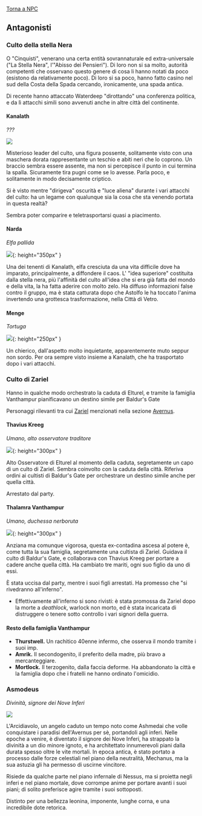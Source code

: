 [Torna a NPC](../npc.md)

## Antagonisti

### Culto della stella Nera

O "Cinquisti", venerano una certa entità sovrannaturale ed extra-universale ("La Stella Nera", l’"Abisso dei Pensieri"). Di loro non si sa molto, autorità competenti che osservano questo genere di cosa li hanno notati da poco (esistono da relativamente poco). Di loro si sa poco, hanno fatto casino nel sud della Costa della Spada cercando, ironicamente, una spada antica.

Di recente hanno attaccato Waterdeep "dirottando" una conferenza politica, e da lì attacchi simili sono avvenuti anche in altre città del continente.

#### Kanalath

*???*

![](https://cdnb.artstation.com/p/assets/images/images/018/544/259/large/carlos-martinez-asset.jpg)

Misterioso leader del culto, una figura possente, solitamente visto con una maschera dorata rappresentante un teschio e abiti neri che lo coprono. Un braccio sembra essere assente, ma non si percepisce il punto in cui termina la spalla. Sicuramente tira pugni come se lo avesse. Parla poco, e solitamente in modo decisamente criptico.

Si è visto mentre "dirigeva" oscurità e "luce aliena" durante i vari attacchi del culto: ha un legame con qualunque sia la cosa che sta venendo portata in questa realtà?

Sembra poter comparire e teletrasportarsi quasi a piacimento.

#### Narda

*Elfa pallida*

![](https://i.imgur.com/ZQuWbsD.jpg){: height="350px" }

Una dei tenenti di Kanalath, elfa cresciuta da una vita difficile dove ha imparato, principalmente, a diffondere il caos. L' "idea superiore" costituita dalla stella nera, più l'affinità del culto all'idea che si era già fatta del mondo e della vita, la ha fatta aderire con molto zelo. Ha diffuso informazioni false contro il gruppo, ma è stata catturata dopo che Astolfo le ha toccato l'anima invertendo una grottesca trasformazione, nella Città di Vetro.

#### Menge

*Tortuga*

![](https://cdnb.artstation.com/p/assets/images/images/028/248/145/large/max-dunbar-krull-concept-02-facepaint-03-resized.jpg){: height="250px" }

Un chierico, dall'aspetto molto inquietante, apparentemente muto seppur non sordo. Per ora sempre visto insieme a Kanalath, che ha trasportato dopo i vari attacchi.


### Culto di Zariel

Hanno in qualche modo orchestrato la caduta di Elturel, e tramite la famiglia Vanthampur pianificavano un destino simile per Baldur's Gate

Personaggi rilevanti tra cui [Zariel](/star/npc/avernus#zariel) menzionati nella sezione [Avernus](/star/npc/avernus).

#### Thavius Kreeg

*Umano, alto osservatore traditore*

![](https://castparty.files.wordpress.com/2021/08/thavius-signing.png){: height="300px" }

Alto Osservatore di Elturel al momento della caduta, segretamente un capo di un culto di Zariel. Sembra coinvolto con la caduta della città. Riferiva ordini ai cultisti di Baldur's Gate per orchestrare un destino simile anche per quella città.

Arrestato dal party.

#### Thalamra Vanthampur

*Umano, duchessa nerboruta*

![](https://5e.tools/img/adventure/BGDIA/022-637000757702239303.png){: height="300px" }

Anziana ma comunque vigorosa, questa ex-contadina ascesa al potere è, come tutta la sua famiglia, segretamente una cultista di Zariel. Guidava il culto di Baldur's Gate, e collaborava con Thavius Kreeg per portare a cadere anche quella città. Ha cambiato tre mariti, ogni suo figlio da uno di essi.

È stata uccisa dal party, mentre i suoi figli arrestati. Ha promesso che "si rivedranno all'inferno".

- Effettivamente all'inferno si sono rivisti: è stata promossa da Zariel dopo la morte a *deathlock*, warlock non morto, ed è stata incaricata di distruggere o tenere sotto controllo i vari signori della guerra.

#### Resto della famiglia Vanthampur

- **Thurstwell.** Un rachitico 40enne infermo, che osserva il mondo tramite i suoi imp.
- **Amrik.** Il secondogenito, il preferito della madre, più bravo a mercanteggiare.
- **Mortlock.** Il terzogenito, dalla faccia deforme. Ha abbandonato la città e la famiglia dopo che i fratelli ne hanno ordinato l'omicidio.

### Asmodeus

*Divinità, signore dei Nove Inferi*

![](https://pbs.twimg.com/media/EerMRvtXYAAsz4B?format=png&name=medium)

L'Arcidiavolo, un angelo caduto un tempo noto come Ashmedai che volle conquistare i paradisi dell'Avernus per sè, portandoli agli inferi. Nelle epoche a venire, è diventato il signore dei Nove Inferi, ha strappato la divinità a un dio minore ignoto, e ha architettato innumerevoli piani dalla durata spesso oltre le vite mortali. In epoca antica, è stato portato a processo dalle forze celestiali nel piano della neutralità, Mechanus, ma la sua astuzia gli ha permesso di uscirne vincitore.

Risiede da qualche parte nel piano infernale di Nessus, ma si proietta negli inferi e nel piano mortale, dove corrompe anime per portare avanti i suoi piani; di solito preferisce agire tramite i suoi sottoposti. 

Distinto per una bellezza leonina, imponente, lunghe corna, e una incredibile dote retorica.